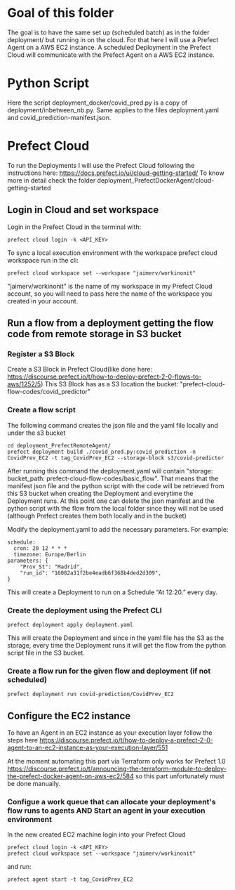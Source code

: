 # Goal of this folder
The goal is to have the same set up (scheduled batch) as in the folder deployment/ but running in on the cloud.
For that here I will use a Prefect Agent on a AWS EC2 instance.
A scheduled Deployment in the Prefect Cloud will communicate with the Prefect Agent on a AWS EC2 instance.

# Python Script 
Here the script deployment_docker/covid_pred.py is a copy of deployment/inbetween_nb.py. Same applies to the files deployment.yaml and covid_prediction-manifest.json.


# Prefect Cloud
To run the Deployments I will use the Prefect Cloud following the instructions here: https://docs.prefect.io/ui/cloud-getting-started/
To know more in detail check the folder deployment_PrefectDockerAgent/cloud-getting-started

## Login in Cloud and set workspace
Login in the Prefect Cloud in the terminal with:
```
prefect cloud login -k <API_KEY>
```
To sync a local execution environment with the workspace prefect cloud workspace run in the cli:
```
prefect cloud workspace set --workspace "jaimerv/workinonit"
```
"jaimerv/workinonit" is the name of my workspace in my Prefect Cloud account, so you will need to pass here the name of the workspace you created in your account.


## Run a flow from a deployment getting the flow code from remote storage in S3 bucket 
### Register a S3 Block
Create a S3 Block in Prefect Cloud(like done here: https://discourse.prefect.io/t/how-to-deploy-prefect-2-0-flows-to-aws/1252/5)
This S3 Block has as a S3 location the bucket: "prefect-cloud-flow-codes/covid_predictor"

### Create a flow script 
The following command creates the json file and the yaml file locally and under the s3 bucket
```
cd deployment_PrefectRemoteAgent/
prefect deployment build ./covid_pred.py:covid_prediction -n CovidPrev_EC2 -t tag_CovidPrev_EC2 --storage-block s3/covid-predictor
```
After running this command the deployment.yaml will contain "storage:  bucket_path: prefect-cloud-flow-codes/basic_flow". That means that the manifest json file and the python script with the code will be retrieved from this S3 bucket when creating the Deployment and everytime the Deployment runs. At this point one can delete the json manifest and the python script with the flow from the local folder since they will not be used (although Prefect creates them both locally and in the bucket)

Modify the deployment.yaml to add the necessary parameters. For example:
```
schedule:
  cron: 20 12 * * *
  timezone: Europe/Berlin
parameters: {
    "Prov_St": "Madrid",
    "run_id": "16082a31f2be4eadb6f368b4ded2d309",
}
```
This will create a Deployment to run on a Schedule “At 12:20.” every day.

### Create the deployment using the Prefect CLI
```
prefect deployment apply deployment.yaml
```
This will create the Deployment and since in the yaml file has the S3 as the storage, every time the Deployment runs it will get the flow from the python script file in the S3 bucket.

### Create a flow run for the given flow and deployment (if not scheduled)
```
prefect deployment run covid-prediction/CovidPrev_EC2
```

## Configure the EC2 instance
To have an Agent in an EC2 instance as your execution layer follow the steps here https://discourse.prefect.io/t/how-to-deploy-a-prefect-2-0-agent-to-an-ec2-instance-as-your-execution-layer/551

At the moment automating this part via Terraform only works for Prefect 1.0 https://discourse.prefect.io/t/announcing-the-terraform-module-to-deploy-the-prefect-docker-agent-on-aws-ec2/584 so this part unfortunately must be done manually. 

### Configue a work queue that can allocate your deployment's flow runs to agents AND Start an agent in your execution environment
In the new created EC2 machine login into your Prefect Cloud

```
prefect cloud login -k <API_KEY>
prefect cloud workspace set --workspace "jaimerv/workinonit"
```

and run:

```
prefect agent start -t tag_CovidPrev_EC2
```